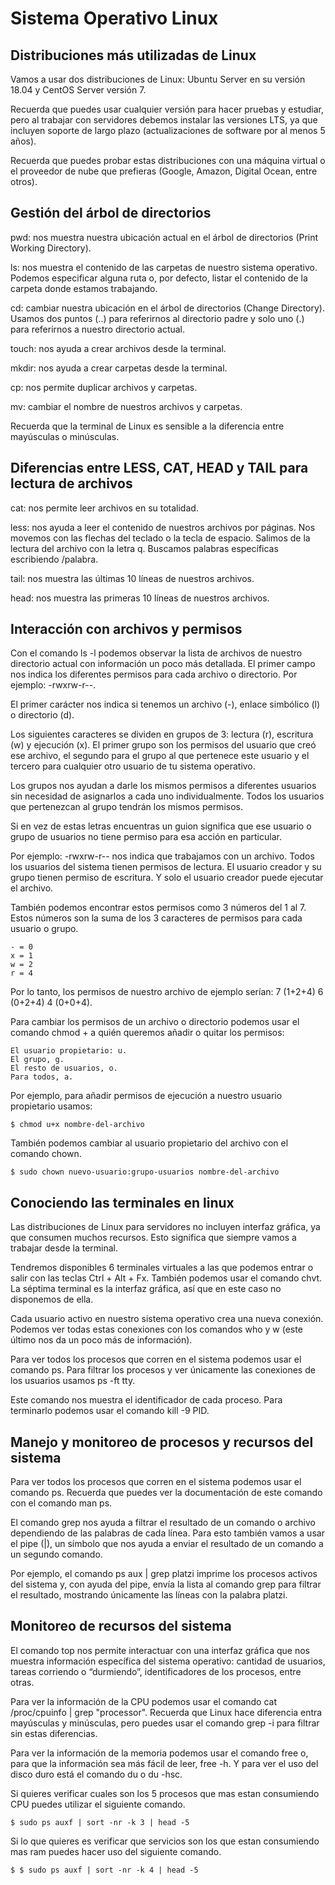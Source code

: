 # Sistema Operativo Linux

## Distribuciones más utilizadas de Linux

Vamos a usar dos distribuciones de Linux: Ubuntu Server en su versión 18.04 y CentOS Server versión 7.

Recuerda que puedes usar cualquier versión para hacer pruebas y estudiar, pero al trabajar con servidores debemos instalar las versiones LTS, ya que incluyen soporte de largo plazo (actualizaciones de software por al menos 5 años).

Recuerda que puedes probar estas distribuciones con una máquina virtual o el proveedor de nube que prefieras (Google, Amazon, Digital Ocean, entre otros).

## Gestión del árbol de directorios

pwd: nos muestra nuestra ubicación actual en el árbol de directorios (Print Working Directory).

ls: nos muestra el contenido de las carpetas de nuestro sistema operativo. Podemos especificar alguna ruta o, por defecto, listar el contenido de la carpeta donde estamos trabajando.

cd: cambiar nuestra ubicación en el árbol de directorios (Change Directory). Usamos dos puntos (..) para referirnos al directorio padre y solo uno (.) para referirnos a nuestro directorio actual.

touch: nos ayuda a crear archivos desde la terminal.

mkdir: nos ayuda a crear carpetas desde la terminal.

cp: nos permite duplicar archivos y carpetas.

mv: cambiar el nombre de nuestros archivos y carpetas.

Recuerda que la terminal de Linux es sensible a la diferencia entre mayúsculas o minúsculas.

## Diferencias entre LESS, CAT, HEAD y TAIL para lectura de archivos

cat: nos permite leer archivos en su totalidad.

less: nos ayuda a leer el contenido de nuestros archivos por páginas. Nos movemos con las flechas del teclado o la tecla de espacio. Salimos de la lectura del archivo con la letra q. Buscamos palabras específicas escribiendo /palabra.

tail: nos muestra las últimas 10 líneas de nuestros archivos.

head: nos muestra las primeras 10 líneas de nuestros archivos.

## Interacción con archivos y permisos

Con el comando ls -l podemos observar la lista de archivos de nuestro directorio actual con información un poco más detallada. El primer campo nos indica los diferentes permisos para cada archivo o directorio. Por ejemplo: -rwxrw-r--.

El primer carácter nos indica si tenemos un archivo (-), enlace simbólico (l) o directorio (d).

Los siguientes caracteres se dividen en grupos de 3: lectura (r), escritura (w) y ejecución (x). El primer grupo son los permisos del usuario que creó ese archivo, el segundo para el grupo al que pertenece este usuario y el tercero para cualquier otro usuario de tu sistema operativo.

Los grupos nos ayudan a darle los mismos permisos a diferentes usuarios sin necesidad de asignarlos a cada uno individualmente. Todos los usuarios que pertenezcan al grupo tendrán los mismos permisos.

Si en vez de estas letras encuentras un guion significa que ese usuario o grupo de usuarios no tiene permiso para esa acción en particular.

Por ejemplo: -rwxrw-r-- nos indica que trabajamos con un archivo. Todos los usuarios del sistema tienen permisos de lectura. El usuario creador y su grupo tienen permiso de escritura. Y solo el usuario creador puede ejecutar el archivo.

También podemos encontrar estos permisos como 3 números del 1 al 7. Estos números son la suma de los 3 caracteres de permisos para cada usuario o grupo.

    - = 0
    x = 1
    w = 2
    r = 4

Por lo tanto, los permisos de nuestro archivo de ejemplo serían: 7 (1+2+4) 6 (0+2+4) 4 (0+0+4).

Para cambiar los permisos de un archivo o directorio podemos usar el comando chmod + a quién queremos añadir o quitar los permisos:


    El usuario propietario: u.
    El grupo, g.
    El resto de usuarios, o.
    Para todos, a.

Por ejemplo, para añadir permisos de ejecución a nuestro usuario propietario usamos:

    $ chmod u+x nombre-del-archivo

También podemos cambiar al usuario propietario del archivo con el comando chown.

    $ sudo chown nuevo-usuario:grupo-usuarios nombre-del-archivo
  
## Conociendo las terminales en linux

Las distribuciones de Linux para servidores no incluyen interfaz gráfica, ya que consumen muchos recursos. Esto significa que siempre vamos a trabajar desde la terminal.

Tendremos disponibles 6 terminales virtuales a las que podemos entrar o salir con las teclas Ctrl + Alt + Fx. También podemos usar el comando chvt. La séptima terminal es la interfaz gráfica, así que en este caso no disponemos de ella.

Cada usuario activo en nuestro sistema operativo crea una nueva conexión. Podemos ver todas estas conexiones con los comandos who y w (este último nos da un poco más de información).

Para ver todos los procesos que corren en el sistema podemos usar el comando ps. Para filtrar los procesos y ver únicamente las conexiones de los usuarios usamos ps -ft tty.

Este comando nos muestra el identificador de cada proceso. Para terminarlo podemos usar el comando kill -9 PID.

## Manejo y monitoreo de procesos y recursos del sistema

Para ver todos los procesos que corren en el sistema podemos usar el comando ps. Recuerda que puedes ver la documentación de este comando con el comando man ps.

El comando grep nos ayuda a filtrar el resultado de un comando o archivo dependiendo de las palabras de cada línea. Para esto también vamos a usar el pipe (|), un símbolo que nos ayuda a enviar el resultado de un comando a un segundo comando.

Por ejemplo, el comando ps aux | grep platzi imprime los procesos activos del sistema y, con ayuda del pipe, envía la lista al comando grep para filtrar el resultado, mostrando únicamente las líneas con la palabra platzi.

## Monitoreo de recursos del sistema

El comando top nos permite interactuar con una interfaz gráfica que nos muestra información específica del sistema operativo: cantidad de usuarios, tareas corriendo o “durmiendo”, identificadores de los procesos, entre otras.

Para ver la información de la CPU podemos usar el comando cat /proc/cpuinfo | grep "processor". Recuerda que Linux hace diferencia entra mayúsculas y minúsculas, pero puedes usar el comando grep -i para filtrar sin estas diferencias.

Para ver la información de la memoria podemos usar el comando free o, para que la información sea más fácil de leer, free -h. Y para ver el uso del disco duro está el comando du o du -hsc.

Si quieres verificar cuales son los 5 procesos que mas estan consumiendo CPU puedes utilizar el siguiente comando.

    $ sudo ps auxf | sort -nr -k 3 | head -5

Si lo que quieres es verificar que servicios son los que estan consumiendo mas ram puedes hacer uso del siguiente comando.

    $ $ sudo ps auxf | sort -nr -k 4 | head -5

